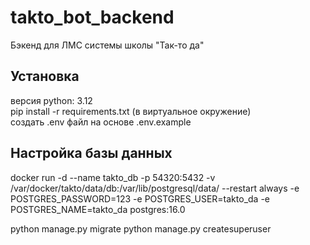 # takto_bot_backend
Бэкенд для ЛМС системы школы "Так-то да"

## Установка
версия python: 3.12 \
pip install -r requirements.txt (в виртуальное окружение) \
создать .env файл на основе .env.example

## Настройка базы данных
docker run -d --name takto_db -p 54320:5432 -v /var/docker/takto/data/db:/var/lib/postgresql/data/ --restart always -e POSTGRES_PASSWORD=123 -e POSTGRES_USER=takto_da -e POSTGRES_NAME=takto_da postgres:16.0

python manage.py migrate
python manage.py createsuperuser

